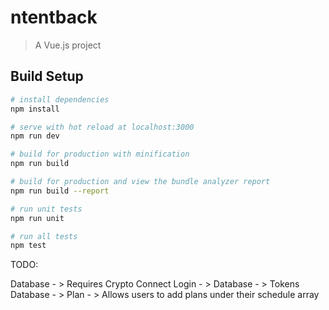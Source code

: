 # ntentback

> A Vue.js project

## Build Setup

``` bash
# install dependencies
npm install

# serve with hot reload at localhost:3000
npm run dev

# build for production with minification
npm run build

# build for production and view the bundle analyzer report
npm run build --report

# run unit tests
npm run unit

# run all tests
npm test
```

TODO:

Database - > Requires Crypto
Connect Login - > Database - > Tokens
Database - > Plan - > Allows users to add plans under their schedule array
